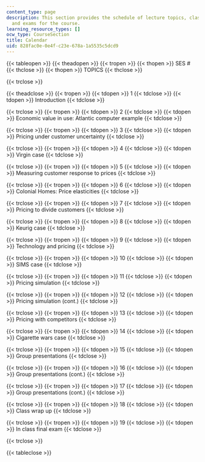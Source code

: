 ```yaml
---
content_type: page
description: This section provides the schedule of lecture topics, class activities,
  and exams for the course.
learning_resource_types: []
ocw_type: CourseSection
title: Calendar
uid: 828fac0e-0e4f-c23e-678a-1a5535c5dcd9
---
```


{{< tableopen >}}
{{< theadopen >}}
{{< tropen >}}
{{< thopen >}}
SES #
{{< thclose >}}
{{< thopen >}}
TOPICS
{{< thclose >}}

{{< trclose >}}

{{< theadclose >}}
{{< tropen >}}
{{< tdopen >}}
1
{{< tdclose >}}
{{< tdopen >}}
Introduction
{{< tdclose >}}

{{< trclose >}}
{{< tropen >}}
{{< tdopen >}}
2
{{< tdclose >}}
{{< tdopen >}}
Economic value in use: Atlantic computer example
{{< tdclose >}}

{{< trclose >}}
{{< tropen >}}
{{< tdopen >}}
3
{{< tdclose >}}
{{< tdopen >}}
Pricing under customer uncertainty
{{< tdclose >}}

{{< trclose >}}
{{< tropen >}}
{{< tdopen >}}
4
{{< tdclose >}}
{{< tdopen >}}
Virgin case
{{< tdclose >}}

{{< trclose >}}
{{< tropen >}}
{{< tdopen >}}
5
{{< tdclose >}}
{{< tdopen >}}
Measuring customer response to prices
{{< tdclose >}}

{{< trclose >}}
{{< tropen >}}
{{< tdopen >}}
6
{{< tdclose >}}
{{< tdopen >}}
Colonial Homes: Price elasticities
{{< tdclose >}}

{{< trclose >}}
{{< tropen >}}
{{< tdopen >}}
7
{{< tdclose >}}
{{< tdopen >}}
Pricing to divide customers
{{< tdclose >}}

{{< trclose >}}
{{< tropen >}}
{{< tdopen >}}
8
{{< tdclose >}}
{{< tdopen >}}
Keurig case
{{< tdclose >}}

{{< trclose >}}
{{< tropen >}}
{{< tdopen >}}
9
{{< tdclose >}}
{{< tdopen >}}
Technology and pricing
{{< tdclose >}}

{{< trclose >}}
{{< tropen >}}
{{< tdopen >}}
10
{{< tdclose >}}
{{< tdopen >}}
SIMS case
{{< tdclose >}}

{{< trclose >}}
{{< tropen >}}
{{< tdopen >}}
11
{{< tdclose >}}
{{< tdopen >}}
Pricing simulation
{{< tdclose >}}

{{< trclose >}}
{{< tropen >}}
{{< tdopen >}}
12
{{< tdclose >}}
{{< tdopen >}}
Pricing simulation (cont.)
{{< tdclose >}}

{{< trclose >}}
{{< tropen >}}
{{< tdopen >}}
13
{{< tdclose >}}
{{< tdopen >}}
Pricing with competitors
{{< tdclose >}}

{{< trclose >}}
{{< tropen >}}
{{< tdopen >}}
14
{{< tdclose >}}
{{< tdopen >}}
Cigarette wars case
{{< tdclose >}}

{{< trclose >}}
{{< tropen >}}
{{< tdopen >}}
15
{{< tdclose >}}
{{< tdopen >}}
Group presentations
{{< tdclose >}}

{{< trclose >}}
{{< tropen >}}
{{< tdopen >}}
16
{{< tdclose >}}
{{< tdopen >}}
Group presentations (cont.)
{{< tdclose >}}

{{< trclose >}}
{{< tropen >}}
{{< tdopen >}}
17
{{< tdclose >}}
{{< tdopen >}}
Group presentations (cont.)
{{< tdclose >}}

{{< trclose >}}
{{< tropen >}}
{{< tdopen >}}
18
{{< tdclose >}}
{{< tdopen >}}
Class wrap up
{{< tdclose >}}

{{< trclose >}}
{{< tropen >}}
{{< tdopen >}}
19
{{< tdclose >}}
{{< tdopen >}}
In class final exam
{{< tdclose >}}

{{< trclose >}}

{{< tableclose >}}
